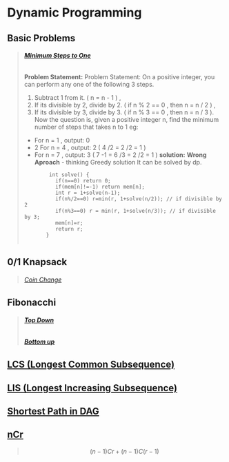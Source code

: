 # Dynamic Programming
 ## Basic Problems
 > ###### ***[Minimum Steps to One](https://github.com/teddy-teem/Competitive-Programming/blob/master/DP/BasicProblem/MinimumStepsToOne.cpp)***
 > **Problem Statement:** Problem Statement: On a positive integer, you can perform any one of the following 3 steps.
 > 1. Subtract 1 from it. ( n = n - 1 ) , 
 > 2. If its divisible by 2, divide by 2. ( if n % 2 == 0 , then n = n / 2 ) ,
 > 3. If its divisible by 3, divide by 3. ( if n % 3 == 0 , then n = n / 3 ).
 > Now the question is, given a positive integer n, find the minimum number of steps that takes n to 1 
 >  eg: 
 > + For n = 1 , output: 0 
 > + 2 For n = 4 , output: 2 ( 4 /2 = 2 /2 = 1 ) 
 > + For n = 7 , output: 3 ( 7 -1 = 6 /3 = 2 /2 = 1 )
 > **solution:**
 > **Wrong Aproach** - thinking Greedy solution
 > It can be solved by dp. 
  > ```
  >         int solve() {
  >           if(n==0) return 0;
  >           if(mem[n]!=-1) return mem[n];
  >           int r = 1+solve(n-1);
  >           if(n%/2==0) r=min(r, 1+solve(n/2)); // if divisible by 2
  >           if(n%3==0) r = min(r, 1+solve(n/3)); // if divisible by 3;
  >           mem[n]=r;
  >           return r;
  >        }
  >           
  > ```       

 ## 0/1 Knapsack
 > ###### [Coin Change](https://github.com/teddy-teem/Competitive-Programming/blob/master/DP/0-1Knapsak/CoinChange.cpp)
 > 
      
 ## Fibonacchi
 > ###### ***[Top Down]()***
 > ###### ***[Bottom up]()***
 ## [LCS (Longest Common Subsequence)]()
 ## [LIS (Longest Increasing Subsequence)]()
 ## [Shortest Path in DAG]()
 ## [nCr]()
 >    ```math
 >    (n−1)Cr+(n−1)C(r−1)
 >    ```
